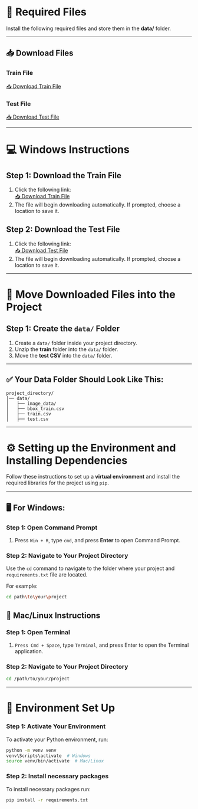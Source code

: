 # 📂 Required Files

Install the following required files and store them in the **data/** folder.

---

## 📥 Download Files

### **Train File**  
[📥 Download Train File](https://drive.usercontent.google.com/download?id=1_WqUew2CdIfAY2oPh7kOZqgtXDtLa6CN&export=download&authuser=0)

### **Test File**  
[📥 Download Test File](https://datahack-prod.s3.amazonaws.com/test_file/test_Rj9YEaI.csv)

---

# 💻 Windows Instructions

## **Step 1: Download the Train File**
1. Click the following link:  
   [📥 Download Train File](https://drive.usercontent.google.com/download?id=1_WqUew2CdIfAY2oPh7kOZqgtXDtLa6CN&export=download&authuser=0)
2. The file will begin downloading automatically. If prompted, choose a location to save it.

## **Step 2: Download the Test File**
1. Click the following link:  
   [📥 Download Test File](https://datahack-prod.s3.amazonaws.com/test_file/test_Rj9YEaI.csv)
2. The file will begin downloading automatically. If prompted, choose a location to save it.

---

# 📁 Move Downloaded Files into the Project

## **Step 1: Create the `data/` Folder**
1. Create a `data/` folder inside your project directory.
2. Unzip the **train** folder into the `data/` folder.
3. Move the **test CSV** into the `data/` folder.

---

## ✅ Your Data Folder Should Look Like This:

```plaintext
project_directory/
│── data/
│   ├── image_data/
│   ├── bbox_train.csv
│   ├── train.csv
│   ├── test.csv
```

---

# ⚙️ Setting up the Environment and Installing Dependencies

Follow these instructions to set up a **virtual environment** and install the required libraries for the project using `pip`.

---

## 🖥️ For Windows:

### **Step 1: Open Command Prompt**
1. Press `Win + R`, type `cmd`, and press **Enter** to open Command Prompt.

### **Step 2: Navigate to Your Project Directory**
Use the `cd` command to navigate to the folder where your project and `requirements.txt` file are located.

For example:
```bash
cd path\to\your\project
```

## 🍏 Mac/Linux Instructions

### **Step 1: Open Terminal**
1. `Press Cmd + Space`, type `Terminal`, and press Enter to open the Terminal application.

### **Step 2: Navigate to Your Project Directory**
```bash
cd /path/to/your/project
```

---

# 🔧 Environment Set Up

### **Step 1: Activate Your Environment**
To activate your Python environment, run:
```bash
python -m venv venv
venv\Scripts\activate  # Windows
source venv/bin/activate  # Mac/Linux
```

### **Step 2: Install necessary packages**
To install necessary packages run:
```bash
pip install -r requirements.txt
```